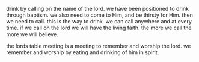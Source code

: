 drink by calling on the name of the lord. we have been positioned to drink through
baptism. we also need to come to Him, and be thirsty for Him. then we need to call.
this is the way to drink. we can call anywhere and at every time.
if we call on the lord we will have the living faith. the more we call the more we will believe.

the lords table meeting is a meeting to remember and worship the lord. we remember and worship by eating and drinking of him in spirit.
